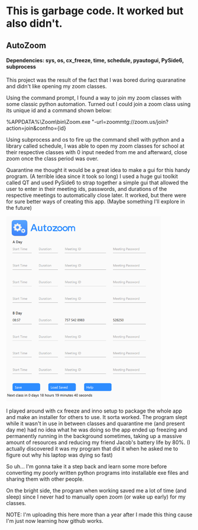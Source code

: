 # This is garbage code. It worked but also didn't. 

## AutoZoom 
#### Dependencies: sys, os, cx_freeze, time, schedule, pyautogui, PySide6, subprocess
This project was the result of the fact that I was bored during quaranatine and didn't like opening my zoom classes.

Using the command prompt, I found a way to join my zoom classes with some classic python automation.
Turned out I could join a zoom class using its unique id and a command shown below:

%APPDATA%\Zoom\bin\Zoom.exe "-url=zoommtg://zoom.us/join?action=join&confno={id}

Using subprocess and os to fire up the command shell with python and a library called schedule, I was able to open my zoom classes for school at their respective classes with 0 input needed from me and afterward, close zoom once the class period was over.

Quarantine me thought it would be a great idea to make a gui for this handy program. (A terrible idea since it took so long)
I used a huge gui toolkit called QT and used PySide6 to strap together a simple gui that allowed the user to enter in their meeting ids, passwords, and durations of the respective meetings to automatically close later. It worked, but there were for sure better ways of creating this app. (Maybe something I'll explore in the future)

<img src="https://github.com/KeejayK/AutoZoom/blob/main/preview.png?raw=true" height=500>

I played around with cx freeze and inno setup to package the whole app and make an installer for others to use. It sorta worked. The program slept while it wasn't in use in between classes and quarantine me (and present day me) had no idea what he was doing so the app ended up freezing and permanently running in the background sometimes, taking up a massive amount of resources and reducing my friend Jacob's battery life by 80%. (I actually discovered it was my program that did it when he asked me to figure out why his laptop was dying so fast) 

So uh... I'm gonna take it a step back and learn some more before converting my poorly written python programs into installable exe files and sharing them with other people. 

On the bright side, the program when working saved me a lot of time (and sleep) since I never had to manually open zoom (or wake up early) for my classes. 


NOTE: I'm uploading this here more than a year after I made this thing cause I'm just now learning how github works. 

